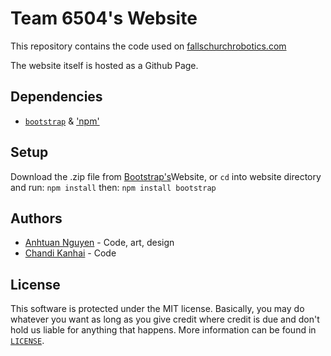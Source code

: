 # Team 6504's Website
This repository contains the code used on [fallschurchrobotics.com](http://fallschurchrobotics.com/)

The website itself is hosted as a Github Page. 

## Dependencies
* [`bootstrap`](https://getbootstrap.com/) & ['npm'](https://npmjs.com)

## Setup
Download the .zip file from [Bootstrap's](https://getbootstrap.com/)Website, or `cd` into website directory and run:
      `npm install`
   then:
      `npm install bootstrap`

## Authors
* [Anhtuan Nguyen](https://github.com/atunafish) - Code, art, design
* [Chandi Kanhai](https://github.com/Chandi-95) - Code

## License
This software is protected under the MIT license. Basically, you may do whatever you want as long as you give credit where credit is due and don't hold us liable for anything that happens. More information can be found in [`LICENSE`](LICENSE).
